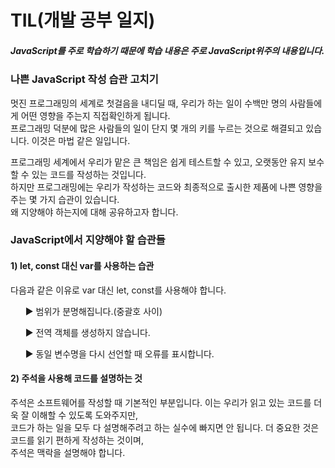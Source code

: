 # TIL(개발 공부 일지)

<h5>JavaScript를 주로 학습하기 때문에 학습 내용은 주로 JavaScript위주의 내용입니다.</h5>
<h3>나쁜 JavaScript 작성 습관 고치기</h3>
<p> 
  멋진 프로그래밍의 세계로 첫걸음을 내디딜 때, 우리가 하는 일이 수백만 명의 사람들에게 어떤 영향을 주는지 직접확인하게 됩니다.<br> 
  프로그래밍 덕분에 많은 사람들의 일이 단지 몇 개의 키를 누르는 것으로 해결되고 있습니다. 이것은 마법 같은 일입니다.<br>
</p>
<p>
  프로그래밍 세계에서 우리가 맡은 큰 책임은 쉽게 테스트할 수 있고, 오랫동안 유지 보수할 수 있는 코드를 작성하는 것입니다.<br>
  하지만 프로그래밍에는 우리가 작성하는 코드와 최종적으로 출시한 제품에 나쁜 영향을 주는 몇 가지 습관이 있습니다.<br>
  왜 지양해야 하는지에 대해 공유하고자 합니다.<br>
</p>
<h3>JavaScript에서 지양해야 할 습관들</h3>
<h4>1) let, const 대신 var를 사용하는 습관</h4>
<p>다음과 같은 이유로 var 대신 let, const를 사용해야 합니다.</p>
<il>
  <ul>▶ 범위가 분명해집니다.(중괄호 사이)</ul>
  <ul>▶ 전역 객체를 생성하지 않습니다.</ul>
  <ul>▶ 동일 변수명을 다시 선언할 때 오류를 표시합니다.</ul>
</il>

<h4>2) 주석을 사용해 코드를 설명하는 것</h4>
<p>
  주석은 소프트웨어를 작성할 때 기본적인 부분입니다. 이는 우리가 읽고 있는 코드를 더욱 잘 이해할 수 있도록 도와주지만,<br>
  코드가 하는 일을 모두 다 설명해주려고 하는 실수에 빠지면 안 됩니다. 더 중요한 것은 코드를 읽기 편하게 작성하는 것이며,<br>
  주석은 맥락을 설명해야 합니다.
</p>
